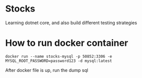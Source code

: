 # Stocks

Learning dotnet core, and also build different testing strategies

# How to run docker container 

`docker run --name stocks-mysql -p 50852:3306 -e MYSQL_ROOT_PASSWORD=password123 -d mysql:latest`

After docker file is up, run the dump sql
